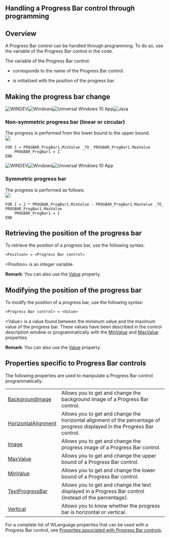 
## Handling a Progress Bar control through programming
			



<a name="NOTE1"></a>
<a name="NOTE1_1"></a>


## Overview
<a name="overview_ELTTEXTE000228"></a>
A Progress Bar control can be handled through programming. To do so, use the variable of the Progress Bar control in the code.

The variable of the Progress Bar control:

- corresponds to the name of the Progress Bar control.

- is initialized with the position of the progress bar.




<a name="NOTE2"></a>
<a name="NOTE2_1"></a>


## Making the progress bar change
<a name="making_the_progress_bar_change_ELTTEXTE000252"></a>
![WINDEV](https://doc.pcsoft.fr/ext/images/us/WD.png)![Windows](https://doc.pcsoft.fr/ext/images/us/WINDOWS.png)![Universal Windows 10 App](https://doc.pcsoft.fr/ext/images/us/UNIVERSALAPP.png)![Java](https://doc.pcsoft.fr/ext/images/us/JAVA.png) 

### Non-symmetric progress bar (linear or circular)
<a name="nonsymmetric_progress_bar_linear_circular_ELTPARAGRAPHE000025"></a>

The progress is performed from the lower bound to the upper bound. <br>![](https://doc.pcsoft.fr/en-US/images/image.awp?langid=3&name=JaugeSimple.GIF)



```wl
FOR I = PROGBAR_ProgBar1.MinValue _TO_ PROGBAR_ProgBar1.MaxValue
	PROGBAR_ProgBar1 = I
END
```

<a name="NOTE2_2"></a>
![WINDEV](https://doc.pcsoft.fr/ext/images/us/WD.png)![Windows](https://doc.pcsoft.fr/ext/images/us/WINDOWS.png)![Universal Windows 10 App](https://doc.pcsoft.fr/ext/images/us/UNIVERSALAPP.png) 

### Symmetric progress bar
<a name="symmetric_progress_bar_ELTPARAGRAPHE000037"></a>

The progress is performed as follows:<br>![](https://doc.pcsoft.fr/en-US/images/image.awp?langid=3&name=JaugeSymetrique_prog.gif)



```wl
FOR I = 2 * PROGBAR_ProgBar1.MinValue - PROGBAR_ProgBar1.MaxValue _TO_ PROGBAR_ProgBar1.MaxValue
	PROGBAR_ProgBar1 = I
END
```

<a name="NOTE2_3"></a>

<a name="NOTE3"></a>
<a name="NOTE3_1"></a>


## Retrieving the position of the progress bar
<a name="retrieving_the_position_the_progress_bar_ELTTEXTE000288"></a>
To retrieve the position of a progress bar, use the following syntax: 


```txt
<Position> = <Progress Bar control>
```


&lt;Position&gt; is an integer variable. 

**Remark**: You can also use the [Value](../Proprietes/2510130.md) property.

<a name="NOTE4"></a>
<a name="NOTE4_1"></a>


## Modifying the position of the progress bar
<a name="modifying_the_position_the_progress_bar_ELTTEXTE000312"></a>
To modify the position of a progress bar, use the following syntax: 


```txt
<Progress Bar control> = <Value>
```


&lt;Value&gt; is a value found between the minimum value and the maximum value of the progress bar. These values have been described in the control description window or programmatically with the [MinValue](../Proprietes/2510008.md) and [MaxValue](../Proprietes/2510009.md) properties.

**Remark**: You can also use the [Value](../Proprietes/2510130.md) property.

<a name="NOTE5"></a>
<a name="NOTE5_1"></a>


## Properties specific to Progress Bar controls
<a name="properties_specific_progress_bar_controls_ELTTEXTE000336"></a>
The following properties are used to manipulate a Progress Bar control programmatically.


|   |   |
| --- | --- |
| [BackgroundImage](../Proprietes/2510056.md) | Allows you to get and change the background image of a Progress Bar control. |
| [HorizontalAlignment](../Proprietes/2510023.md) | Allows you to get and change the horizontal alignment of the percentage of progress displayed in the Progress Bar control. |
| [Image](../Proprietes/2510034.md) | Allows you to get and change the progress image of a Progress Bar control. |
| [MaxValue](../Proprietes/2510009.md) | Allows you to get and change the upper bound of a Progress Bar control. |
| [MinValue](../Proprietes/2510008.md) | Allows you to get and change the lower bound of a Progress Bar control. |
| [TextProgressBar](../Proprietes/1000017246.md) | Allows you to get and change the text displayed in a Progress Bar control (instead of the percentage). |
| [Vertical](../Proprietes/2510133.md) | Allows you to know whether the progress bar is horizontal or vertical. |


For a complete list of WLanguage properties that can be used with a Progress Bar control, see [Properties associated with Progress Bar controls](../WDChamp/1013137.md).


